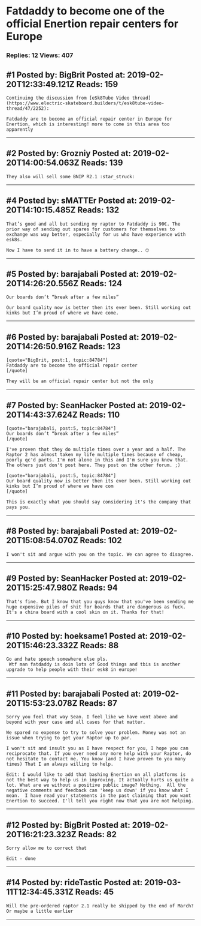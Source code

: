 # Fatdaddy to become one of the official Enertion repair centers for Europe

### Replies: 12 Views: 407

## \#1 Posted by: BigBrit Posted at: 2019-02-20T12:33:49.121Z Reads: 159

```
Continuing the discussion from [eSk8Tube Video thread](https://www.electric-skateboard.builders/t/esk8tube-video-thread/47/2252):

Fatdaddy are to become an official repair center in Europe for Enertion, which is interesting! more to come in this area too apparently
```

---
## \#2 Posted by: Grozniy Posted at: 2019-02-20T14:00:54.063Z Reads: 139

```
They also will sell some BNIP R2.1 :star_struck:
```

---
## \#4 Posted by: sMATTEr Posted at: 2019-02-20T14:10:15.485Z Reads: 132

```
That’s good and all but sending my raptor to Fatdaddy is 90€. The prior way of sending out spares for customers for themselves to exchange was way better, especially for us who have experience with esk8s.

Now I have to send it in to have a battery change.. 🙄
```

---
## \#5 Posted by: barajabali Posted at: 2019-02-20T14:26:20.556Z Reads: 124

```
Our boards don’t “break after a few miles” 

Our board quality now is better then its ever been. Still working out kinks but I’m proud of where we have come.
```

---
## \#6 Posted by: barajabali Posted at: 2019-02-20T14:26:50.916Z Reads: 123

```
[quote="BigBrit, post:1, topic:84784"]
Fatdaddy are to become the official repair center
[/quote]

They will be an official repair center but not the only
```

---
## \#7 Posted by: SeanHacker Posted at: 2019-02-20T14:43:37.624Z Reads: 110

```
[quote="barajabali, post:5, topic:84784"]
Our boards don’t “break after a few miles”
[/quote]

I've proven that they do multiple times over a year and a half. The Raptor 2 has almost taken my life multiple times because of cheap, poorly qc'd parts. I'm not alone in this and I'm sure you know that. The others just don't post here. They post on the other forum. ;)

[quote="barajabali, post:5, topic:84784"]
Our board quality now is better then its ever been. Still working out kinks but I’m proud of where we have com
[/quote]

This is exactly what you should say considering it's the company that pays you.
```

---
## \#8 Posted by: barajabali Posted at: 2019-02-20T15:08:54.070Z Reads: 102

```
I won't sit and argue with you on the topic. We can agree to disagree.
```

---
## \#9 Posted by: SeanHacker Posted at: 2019-02-20T15:25:47.980Z Reads: 94

```
That's fine. But I know that you guys know that you've been sending me huge expensive piles of shit for boards that are dangerous as fuck. It's a china board with a cool skin on it. Thanks for that!
```

---
## \#10 Posted by: hoeksame1 Posted at: 2019-02-20T15:46:23.332Z Reads: 88

```
Go and hate speech somewhere else pls.
 Wtf man fatdaddy is doin lots of Good things and tbis is another upgrade to help people with their esk8 in europe!
```

---
## \#11 Posted by: barajabali Posted at: 2019-02-20T15:53:23.078Z Reads: 87

```
Sorry you feel that way Sean. I feel like we have went above and beyond with your case and all cases for that matter. 

We spared no expense to try to solve your problem. Money was not an issue when trying to get your Raptor up to par. 

I won't sit and insult you as I have respect for you, I hope you can reciprocate that. If you ever need any more help with your Raptor, do not hesitate to contact me. You know (and I have proven to you many times) That I am always willing to help.

Edit: I would like to add that bashing Enertion on all platforms is not the best way to help us in improving. It actually hurts us quite a lot. What are we without a positive public image? Nothing.  All the negative comments and feedback can 'keep us down' if you know what I mean.  I have read your statements in the past claiming that you want Enertion to succeed. I'll tell you right now that you are not helping.
```

---
## \#12 Posted by: BigBrit Posted at: 2019-02-20T16:21:23.323Z Reads: 82

```
Sorry allow me to correct that

Edit - done
```

---
## \#14 Posted by: rideTastic Posted at: 2019-03-11T12:34:45.331Z Reads: 45

```
Will the pre-ordered raptor 2.1 really be shipped by the end of March? Or maybe a little earlier
```

---
